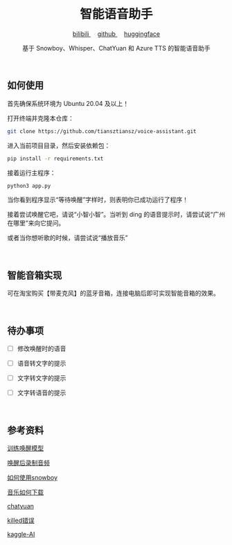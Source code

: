 <!-- 标题 -->
<h1 align="center">智能语音助手</h1>

<!-- 图标 -->
<p align="center">
  <a href="https://space.bilibili.com/28606893">
    bilibili
  </a>&nbsp; &nbsp; 
  <a href="https://github.com/tiansztiansz">
    github
  </a>&nbsp; &nbsp;
  <a href="https://huggingface.co/tiansz">
    huggingface
  </a>
</p>

<!-- 项目介绍 -->
<p align="center">基于 Snowboy、Whisper、ChatYuan 和 Azure TTS 的智能语音助手</p>



<br>

<!-- 项目使用说明 -->
## 如何使用
首先确保系统环境为 Ubuntu 20.04 及以上！

打开终端并克隆本仓库：
```bash
git clone https://github.com/tiansztiansz/voice-assistant.git
```
进入当前项目目录，然后安装依赖包：
```bash
pip install -r requirements.txt
```
接着运行主程序：
```bash
python3 app.py
```

当你看到程序显示“等待唤醒”字样时，则表明你已成功运行了程序！

接着尝试唤醒它吧，请说“小智小智”。当听到 ding 的语音提示时，请尝试说“广州在哪里”来向它提问。

或者当你想听歌的时候，请尝试说“播放音乐”

<br>


## 智能音箱实现
可在淘宝购买【带麦克风】的蓝牙音箱，连接电脑后即可实现智能音箱的效果。



<br>

<!-- 待办事项 -->
## 待办事项
- [ ]  修改唤醒时的语音
- [ ]  语音转文字的提示
- [ ]  文字转文字的提示
- [ ]  文字转语音的提示


<br>


<!-- 参考资料 -->
## 参考资料
[训练唤醒模型](https://snowboy.hahack.com/)

[唤醒后录制音频](https://www.passerma.com/article/54/#2.%E6%A0%91%E8%8E%93%E6%B4%BE%E5%BD%95%E5%88%B6%E5%A3%B0%E9%9F%B3%E4%B8%8A%E4%BC%A0%E7%99%BE%E5%BA%A6)

[如何使用snowboy](https://www.bilibili.com/video/BV1pr4y1U7cE/?spm_id_from=333.1007.top_right_bar_window_default_collection.content.click&vd_source=06eafedcfca50f6eabb7b3d6b61ecfe3)

[音乐如何下载](https://link.hhtjim.com/)


[chatyuan](https://github.com/clue-ai/ChatYuan)

[killed错误](https://www.cnblogs.com/tiansz/p/17134831.html)

[kaggle-AI](https://github.com/tiansztiansz/kaggle-AI)


